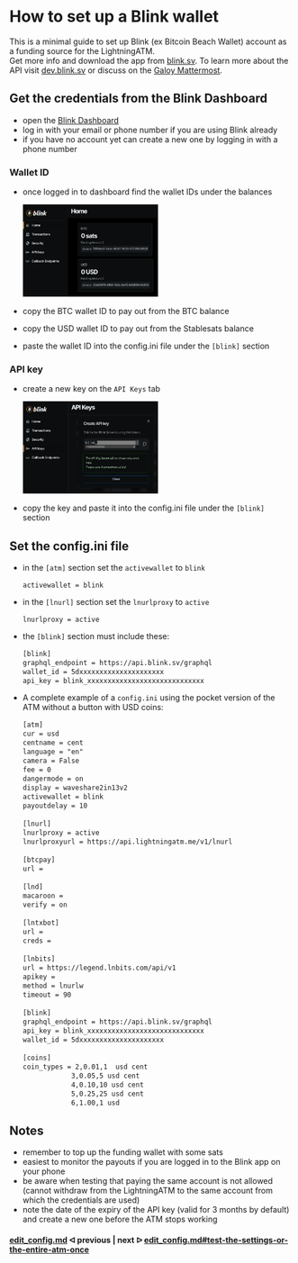 # How to set up a Blink wallet

This is a minimal guide to set up Blink (ex Bitcoin Beach Wallet) account as a funding source for the LightningATM.<br />
Get more info and download the app from [blink.sv](https://blink.sv). To learn more about the API visit [dev.blink.sv](https://dev.blink.sv) or discuss on the [Galoy Mattermost](https://chat.galoy.io).


## Get the credentials from the Blink Dashboard

* open the [Blink Dashboard](https://dashboard.blink.sv)
* log in with your email or phone number if you are using Blink already
* if you have no account yet can create a new one by logging in with a phone number

### Wallet ID
* once logged in to dashboard find the wallet IDs under the balances

  <img src="../pictures/set_up_a_blink_wallet_wallets.png" alt="wallets" width="50%">

* copy the BTC wallet ID to pay out from the BTC balance
* copy the USD wallet ID to pay out from the Stablesats balance
* paste the wallet ID into the config.ini file under the `[blink]` section

### API key

* create a new key on the `API Keys` tab

  <img src="../pictures/set_up_a_blink_wallet_api_key.png" alt="api_key" width="50%">

* copy the key and paste it into the config.ini file under the `[blink]` section

## Set the config.ini file

* in the `[atm]` section set the `activewallet` to `blink`

  ```
  activewallet = blink
  ```

* in the `[lnurl]` section set the `lnurlproxy` to `active`

  ```
  lnurlproxy = active
  ```

* the `[blink]` section must include these:

  ```
  [blink]
  graphql_endpoint = https://api.blink.sv/graphql
  wallet_id = 5dxxxxxxxxxxxxxxxxxxxxx
  api_key = blink_xxxxxxxxxxxxxxxxxxxxxxxxxxxxx
  ```

* A complete example of a `config.ini` using the pocket version of the ATM without a button with USD coins:
  ```
  [atm]
  cur = usd
  centname = cent
  language = "en"
  camera = False
  fee = 0
  dangermode = on
  display = waveshare2in13v2
  activewallet = blink
  payoutdelay = 10

  [lnurl]
  lnurlproxy = active
  lnurlproxyurl = https://api.lightningatm.me/v1/lnurl

  [btcpay]
  url =

  [lnd]
  macaroon =
  verify = on

  [lntxbot]
  url =
  creds =

  [lnbits]
  url = https://legend.lnbits.com/api/v1
  apikey =
  method = lnurlw
  timeout = 90

  [blink]
  graphql_endpoint = https://api.blink.sv/graphql
  api_key = blink_xxxxxxxxxxxxxxxxxxxxxxxxxxxxx
  wallet_id = 5dxxxxxxxxxxxxxxxxxxxxx

  [coins]
  coin_types = 2,0.01,1  usd cent
              3,0.05,5 usd cent
              4,0.10,10 usd cent
              5,0.25,25 usd cent
              6,1.00,1 usd
  ```

## Notes
* remember to top up the funding wallet with some sats
* easiest to monitor the payouts if you are logged in to the Blink app on your phone
* be aware when testing that paying the same account is not allowed (cannot withdraw from the LightningATM to the same account from which the credentials are used)
* note the date of the expiry of the API key (valid for 3 months by default) and create a new one before the ATM stops working

#### [edit_config.md](/docs/guide/edit_config.md)  ᐊ  previous | next ᐅ [edit_config.md#test-the-settings-or-the-entire-atm-once](/docs/guide/edit_config.md#test-the-settings-or-the-entire-atm-once)